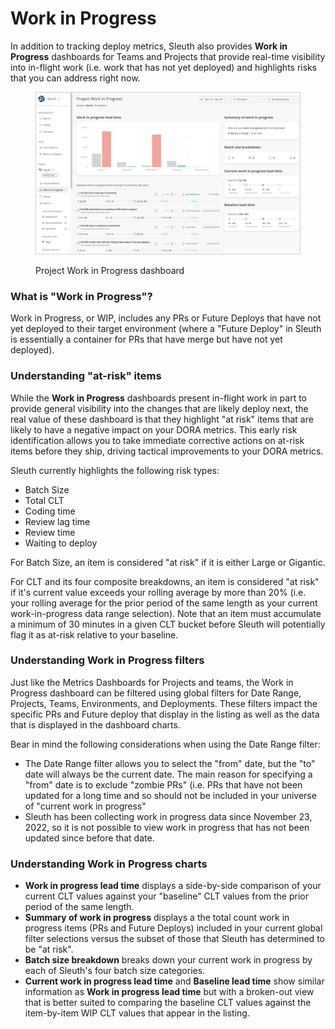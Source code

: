 # Work in Progress

In addition to tracking deploy metrics, Sleuth also provides **Work in Progress** dashboards for Teams and Projects that provide real-time visibility into in-flight work (i.e. work that has not yet deployed) and highlights risks that you can address right now.&#x20;

<figure><img src=".gitbook/assets/image (2).png" alt=""><figcaption><p>Project Work in Progress dashboard</p></figcaption></figure>

### What is "Work in Progress"?

Work in Progress, or WIP, includes any PRs or Future Deploys that have not yet deployed to their target environment (where a "Future Deploy" in Sleuth is essentially a container for PRs that have merge but have not yet deployed).&#x20;

### Understanding "at-risk" items

While the **Work in Progress** dashboards present in-flight work in part to provide general visibility into the changes that are likely deploy next, the real value of these dashboard is that they highlight "at risk" items that are likely to have a negative impact on your DORA metrics. This early risk identification allows you to take immediate corrective actions on at-risk items before they ship, driving tactical improvements to your DORA metrics.&#x20;

Sleuth currently highlights the following risk types:

* Batch Size
* Total CLT
* Coding time
* Review lag time
* Review time
* Waiting to deploy

For Batch Size, an item is considered "at risk" if it is either Large or Gigantic.

For CLT and its four composite breakdowns, an item is considered "at risk" if it's current value exceeds your rolling average by more than 20% (i.e. your rolling average for the prior period of the same length as your current work-in-progress data range selection). Note that an item must accumulate a minimum of 30 minutes in a given CLT bucket before Sleuth will potentially flag it as at-risk relative to your baseline.&#x20;

### Understanding Work in Progress filters

Just like the Metrics Dashboards for Projects and teams, the Work in Progress dashboard can be filtered using global filters for Date Range, Projects, Teams, Environments, and Deployments. These filters impact the specific PRs and Future deploy that display in the listing as well as the data that is displayed in the dashboard charts.

Bear in mind the following considerations when using the Date Range filter:

* The Date Range filter allows you to select the "from" date, but the "to" date will always be the current date. The main reason for specifying a "from" date is to exclude "zombie PRs" (i.e. PRs that have not been updated for a long time and so should not be included in your universe of "current work in progress"
* Sleuth has been collecting work in progress data since November 23, 2022, so it is not possible to view work in progress that has not been updated since before that date. &#x20;

### Understanding Work in Progress charts

* **Work in progress lead time** displays a side-by-side comparison of your current CLT values against your "baseline" CLT values from the prior period of the same length.&#x20;
* **Summary of work in progress** displays a the total count work in progress items (PRs and Future Deploys) included in your current global filter selections versus the subset of those that Sleuth has determined to be "at risk".
* **Batch size breakdown** breaks down your current work in progress by each of Sleuth's four batch size categories.
* **Current work in progress lead time** and **Baseline lead time** show similar information as **Work in progress lead time** but with a broken-out view that is better suited to comparing the baseline CLT values against the item-by-item WIP CLT values that appear in the listing.

